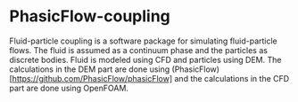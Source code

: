 # PhasicFlow-coupling
Fluid-particle coupling is a software package for simulating fluid-particle flows. The fluid is assumed as a continuum phase and the particles as discrete bodies. Fluid is modeled using CFD and particles using DEM. The calculations in the DEM part are done using (PhasicFlow) [https://github.com/PhasicFlow/phasicFlow] and the calculations in the CFD part are done using OpenFOAM. 
